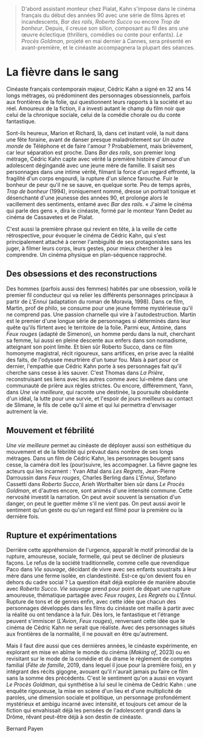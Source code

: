 > D'abord assistant monteur chez Pialat, Kahn s'impose dans le cinéma français du début des années 90 avec une série de films âpres et incandescents, _Bar des rails_, _Roberto Succo_ ou encore _Trop de bonheur_. Depuis, il creuse son sillon, composant au fil des ans une œuvre éclectique (thrillers, comédies ou conte pour enfants). _Le Procès Goldman_, projeté en mai dernier à Cannes, sera présenté en avant-première, et le cinéaste accompagnera la plupart des séances.

# La fièvre dans le sang

Cinéaste français contemporain majeur, Cédric Kahn a signé en 32 ans 14 longs métrages, où prédominent des personnages obsessionnels, parfois aux frontières de la folie, qui questionnent leurs rapports à la société et au réel. Amoureux de la fiction, il a investi autant le champ du film noir que celui de la chronique sociale, celui de la comédie chorale ou du conte fantastique.

Sont-ils heureux, Marion et Richard, là, dans cet instant volé, la nuit dans une fête foraine, avant de danser presque maladroitement sur _Un autre monde_ de Téléphone et de faire l'amour ? Probablement, mais brièvement, car leur séparation est proche. Dans _Bar des rails_, son premier long métrage, Cédric Kahn capte avec vérité la première histoire d'amour d'un adolescent dégingandé avec une jeune mère de famille. Il saisit ses personnages dans une intime vérité, filmant la force d'un regard effronté, la fragilité d'un corps engourdi, la rupture d'un silence farouche. Fuir le bonheur de peur qu'il ne se sauve, en quelque sorte. Peu de temps après, _Trop de bonheur_ (1994), ironiquement nommé, dresse un portrait tonique et désenchanté d'une jeunesse des années 90, et prolonge alors le vacillement des sentiments, entamé avec _Bar des rails_. « J'aime le cinéma qui parle des gens », dira le cinéaste, formé par le monteur Yann Dedet au cinéma de Cassavetes et de Pialat.

C'est aussi la première phrase qui revient en tête, à la veille de cette rétrospective, pour évoquer le cinéma de Cédric Kahn, qui s'est principalement attaché à cerner l'ambiguïté de ses protagonistes sans les juger, à filmer leurs corps, leurs gestes, pour mieux chercher à les comprendre. Un cinéma physique en plan-séquence rapproché.

## Des obsessions et des reconstructions

Des hommes (parfois aussi des femmes) habités par une obsession, voilà le premier fil conducteur qui va relier les différents personnages principaux à partir de _L'Ennui_ (adaptation du roman de Moravia, 1998). Dans ce film, Martin, prof de philo, se consume pour une jeune femme mystérieuse qu'il ne comprend pas. Une passion charnelle qui vire à l'autodestruction. Martin est le premier d'une longue série de personnages si déterminés dans leur quête qu'ils flirtent avec le territoire de la folie. Parmi eux, Antoine, dans _Feux rouges_ (adapté de Simenon), un homme perdu dans la nuit, cherchant sa femme, lui aussi en pleine descente aux enfers dans son nomadisme, atteignant son point limite. Et bien sûr Roberto Succo, dans ce film homonyme magistral, récit rigoureux, sans artifices, en prise avec la réalité des faits, de l'odyssée meurtrière d'un tueur fou. Mais à part pour ce dernier, l'empathie que Cédric Kahn porte à ses personnages fait qu'il cherche sans cesse à les sauver. C'est Thomas dans _La Prière_, reconstruisant ses liens avec les autres comme avec lui-même dans une communauté de prière aux règles strictes. Ou encore, différemment, Yann, dans _Une vie meilleure_, qui raconte une destinée, la poursuite obsédante d'un idéal, la lutte pour une survie, et l'espoir de jours meilleurs au contact de Slimane, le fils de celle qu'il aime et qui lui permettra d'envisager autrement la vie.

## Mouvement et fébrilité

_Une vie meilleure_ permet au cinéaste de déployer aussi son esthétique du mouvement et de la fébrilité qui prévaut dans nombre de ses longs métrages. Dans un film de Cédric Kahn, les personnages bougent sans cesse, la caméra doit les (pour)suivre, les accompagner. La fièvre gagne les acteurs qui les incarnent : Yvan Attal dans _Les Regrets_, Jean-Pierre Darroussin dans _Feux rouges_, Charles Berling dans _L'Ennui_, Stefano Cassetti dans _Roberto Succo_, Arieh Worthalter bien sûr dans _Le Procès Goldman_, et d'autres encore, sont animés d'une intensité commune. Cette nervosité investit la narration. On peut avoir souvent la sensation d'un danger, on peut le guetter même s'il ne vient pas. On peut aussi avoir le sentiment qu'un geste ou qu'un regard est filmé pour la première ou la dernière fois.

## Rupture et expérimentations

Derrière cette appréhension de l'urgence, apparaît le motif primordial de la rupture, amoureuse, sociale, formelle, qui peut se décliner de plusieurs façons. Le refus de la société traditionnelle, comme celle que revendique Paco dans _Vie sauvage_, décidant de vivre avec ses enfants soustraits à leur mère dans une ferme isolée, en clandestinité. Est-ce qu'on devient fou en dehors du cadre social ? La question était déjà explorée de manière aboutie avec _Roberto Succo_. _Vie sauvage_ prend pour point de départ une rupture amoureuse, thématique partagée avec _Feux rouges_, _Les Regrets_ ou _L'Ennui_. Rupture de tons et de genres enfin, avec cette idée que chacun des personnages développés dans les films du cinéaste ont maille à partir avec la réalité ou ont tendance à la fuir. Dès lors, le fantastique et l'étrange peuvent s'immiscer (_L'Avion_, _Feux rouges_), renversant cette idée que le cinéma de Cédric Kahn ne serait que réaliste. Avec des personnages situés aux frontières de la normalité, il ne pouvait en être qu'autrement.

Mais il faut dire aussi que ces dernières années, le cinéaste expérimente, en explorant en mise en abîme le monde du cinéma (_Making of_, 2023) ou en revisitant sur le mode de la comédie et du drame le règlement de comptes familial (_Fête de famille_, 2019, dans lequel il joue pour la première fois), en y intégrant des récits gigogne, avouant qu'il n'aurait jamais pu faire ce film sans la somme des précédents. C'est le sentiment qu'on a aussi en voyant _Le Procès Goldman_, qui synthétise à lui seul le cinéma de Cédric Kahn : une enquête rigoureuse, la mise en scène d'un lieu et d'une multiplicité de paroles, une dimension sociale et politique, un personnage profondément mystérieux et ambigu incarné avec intensité, et toujours cet amour de la fiction qui envahissait déjà les pensées de l'adolescent grandi dans la Drôme, rêvant peut-être déjà à son destin de cinéaste.

Bernard Payen
